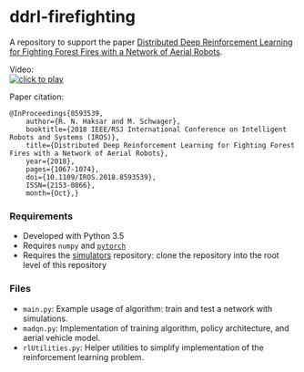 # ddrl-firefighting

A repository to support the paper [Distributed Deep Reinforcement Learning for Fighting Forest Fires with a Network of Aerial Robots](https://msl.stanford.edu/sites/g/files/sbiybj8446/f/haksar_iros2018_0.pdf).

Video:  
[![click to play](https://img.youtube.com/vi/bVWf2fJ2WRQ/0.jpg)](https://www.youtube.com/watch?v=bVWf2fJ2WRQ)

Paper citation:
```
@InProceedings{8593539, 
    author={R. N. Haksar and M. Schwager}, 
    booktitle={2018 IEEE/RSJ International Conference on Intelligent Robots and Systems (IROS)}, 
    title={Distributed Deep Reinforcement Learning for Fighting Forest Fires with a Network of Aerial Robots}, 
    year={2018}, 
    pages={1067-1074}, 
    doi={10.1109/IROS.2018.8593539}, 
    ISSN={2153-0866}, 
    month={Oct},}
```

### Requirements
- Developed with Python 3.5
- Requires `numpy` and [`pytorch`](https://pytorch.org/)
- Requires the [simulators](https://github.com/rhaksar/simulators) repository: clone the repository into the root level of this repository

### Files
- `main.py`: Example usage of algorithm: train and test a network with simulations. 
- `madqn.py`: Implementation of training algorithm, policy architecture, and aerial vehicle model.
- `rlUtilities.py`: Helper utilities to simplify implementation of the reinforcement learning problem.
